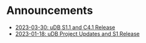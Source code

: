 # Announcements

* [2023-03-30: uDB S1.1 and C4.1 Release](announcements/announcement-20230330.md)
* [2023-01-18: uDB Project Updates and S1 Release](announcements/announcement-20230118.md)